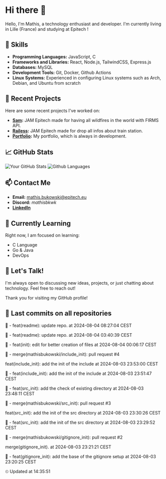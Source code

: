 # Hi there 👋

Hello, I'm Mathis, a technology enthusiast and developer. 
I'm currently living in Lille (France) and studying at Epitech !

## 🌟 Skills
- **Programming Languages:** JavaScript, C
- **Frameworks and Libraries:** React, Node.js, TailwindCSS, Express.js
- **Databases:** MySQL
- **Development Tools:** Git, Docker, Github Actions
- **Linux Systems:** Experienced in configuring Linux systems such as Arch, Debian, and Ubuntu from scratch

## 🔭 Recent Projects
Here are some recent projects I've worked on:
- **[Sam](https://github.com/mathisbukowski/jam-03):** JAM Epitech made for having all wildfires in the world with FIRMS API.
- **[Railess](https://github.com/mathisbukowski/Railess):** JAM Epitech made for drop all infos about train station.
- **[Portfolio](https://mathisbukowski.fr):** My portfolio, which is always in development.

## 📈 GitHub Stats
![Your GitHub Stats](https://github-readme-stats.vercel.app/api?username=mathisbukowski&show_icons=true&theme=radical&v=1)
![Github Languages](https://github-readme-stats.vercel.app/api/top-langs?username=mathisbukowski&layout=compact&show_icons=true&theme=radical&v=1)


## 📫 Contact Me
- **Email:** [mathis.bukowski@epitech.eu](mailto:mathis.bukowski@epitech.eu)
- **Discord:** _mathisbkwk_
- **[LinkedIn](https://www.linkedin.com/in/mathisbukowski/)**

## 🌱 Currently Learning
Right now, I am focused on learning:
- C Language
- Go & Java
- DevOps

## 💬 Let's Talk!
I'm always open to discussing new ideas, projects, or just chatting about technology. Feel free to reach out!

Thank you for visiting my GitHub profile!


















## 🚦 Last commits on all repositories


🔸 - feat(readme): update repo. at 2024-08-04 08:27:04 CEST

🔸 - feat(readme): update repo. at 2024-08-04 03:40:39 CEST

🔸 - feat(init): edit for better creation of files at 2024-08-04 00:06:17 CEST

🔸 - merge(mathisbukowski/include_init): pull request #4

feat(include_init): add the init of the include at 2024-08-03 23:53:00 CEST

🔸 - feat(include_init): add the init of the include at 2024-08-03 23:51:47 CEST

🔸 - feat(src_init): add the check of existing directory at 2024-08-03 23:48:11 CEST

🔸 - merge(mathisbukowski/src_init): pull request #3

feat(src_init): add the init of the src directory at 2024-08-03 23:30:26 CEST

🔸 - feat(src_init): add the init of the src directory at 2024-08-03 23:29:52 CEST

🔸 - merge(mathisbukowski/gitignore_init): pull request #2

merge(gitignore_init). at 2024-08-03 23:21:21 CEST

🔸 - feat(gitignore_init): add the base of the gitignore setup at 2024-08-03 23:20:25 CEST


⏲ Updated at 14:35:51